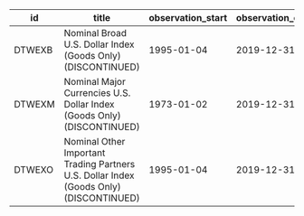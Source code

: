 | id     | title                                                                                  | observation_start   | observation_end   |
|--------|----------------------------------------------------------------------------------------|---------------------|-------------------|
| DTWEXB | Nominal Broad U.S. Dollar Index (Goods Only) (DISCONTINUED)                            | 1995-01-04          | 2019-12-31        |
| DTWEXM | Nominal Major Currencies U.S. Dollar Index (Goods Only) (DISCONTINUED)                 | 1973-01-02          | 2019-12-31        |
| DTWEXO | Nominal Other Important Trading Partners U.S. Dollar Index (Goods Only) (DISCONTINUED) | 1995-01-04          | 2019-12-31        |